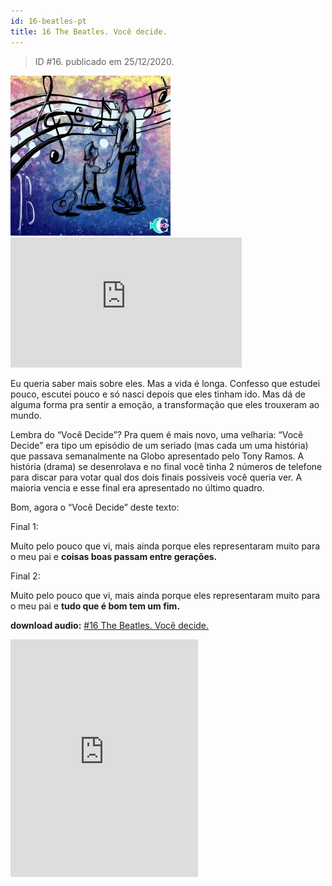 ```yaml
---
id: 16-beatles-pt
title: 16 The Beatles. Você decide.
---
```


> ID #16. publicado em 25/12/2020.

![img](../../static/img/BC-16-beatles-desenho.jpg) <iframe width="370" height="208" src="https://www.youtube.com/embed/F8_mk0mlcfg" frameborder="0" allow="accelerometer; autoplay; clipboard-write; encrypted-media; gyroscope; picture-in-picture" allowfullscreen></iframe>

Eu queria saber mais sobre eles. Mas a vida é longa. Confesso que estudei pouco, escutei pouco e só nasci depois que eles tinham ido. Mas dá de alguma forma pra sentir a emoção, a transformação que eles trouxeram ao mundo.

Lembra do “Você Decide”? Pra quem é mais novo, uma velharia: “Você Decide” era tipo um episódio de um seriado (mas cada um uma história) que passava semanalmente na Globo apresentado pelo Tony Ramos. A história (drama) se desenrolava e no final você tinha 2 números de telefone para discar para votar qual dos dois finais possíveis você queria ver. A maioria vencia e esse final era apresentado no último quadro.

Bom, agora o “Você Decide” deste texto:

Final 1:

Muito pelo pouco que vi, mais ainda porque eles representaram muito para o meu pai e **coisas boas passam entre gerações.**

Final 2:

Muito pelo pouco que vi, mais ainda porque eles representaram muito para o meu pai e **tudo que é bom tem um fim.**


**download audio:** <a href="/audio/BC-16-beatles-audio-remix-pt.mp3" target="_blank">#16 The Beatles. Você decide.</a>

<iframe src="https://open.spotify.com/embed/track/5jgFfDIR6FR0gvlA56Nakr" width="300" height="380" frameborder="0" allowtransparency="true" allow="encrypted-media"></iframe>
